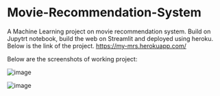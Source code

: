 # Movie-Recommendation-System

A Machine Learning project on movie recommendation system. Build on Jupytrt notebook, build the web on Streamlit and deployed using heroku.
Below is the link of the project.
https://my-mrs.herokuapp.com/

Below are the screenshots of working project:

![image](https://user-images.githubusercontent.com/73235940/154838907-3da83782-c31e-436f-a3ce-f86478e943f7.png)


![image](https://user-images.githubusercontent.com/73235940/154838867-703ecdf2-ddab-47ea-b828-98c526cd1627.png)




